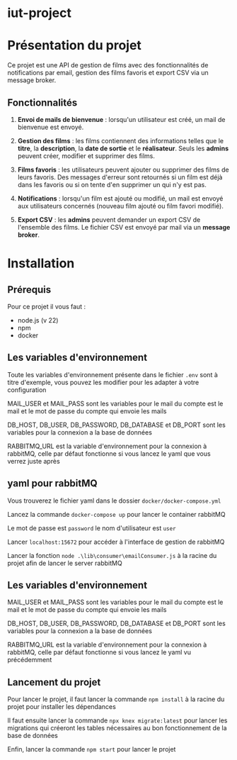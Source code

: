 # iut-project

# Présentation du projet 

Ce projet est une API de gestion de films avec des fonctionnalités de notifications par email, gestion des films favoris et export CSV via un message broker.

## Fonctionnalités

1. **Envoi de mails de bienvenue** : lorsqu'un utilisateur est créé, un mail de bienvenue est envoyé.

2. **Gestion des films** : les films contiennent des informations telles que le **titre**, la **description**, la **date de sortie** et le **réalisateur**. Seuls les **admins** peuvent créer, modifier et supprimer des films.

3. **Films favoris** : les utilisateurs peuvent ajouter ou supprimer des films de leurs favoris. Des messages d'erreur sont retournés si un film est déjà dans les favoris ou si on tente d'en supprimer un qui n'y est pas.

4. **Notifications** : lorsqu'un film est ajouté ou modifié, un mail est envoyé aux utilisateurs concernés (nouveau film ajouté ou film favori modifié).

5. **Export CSV** : les **admins** peuvent demander un export CSV de l'ensemble des films. Le fichier CSV est envoyé par mail via un **message broker**.


# Installation

## Prérequis
Pour ce projet il vous faut : 
- node.js (v 22)
- npm
- docker

## Les variables d'environnement

Toute les variables d'environnement présente dans le fichier `.env` sont à titre d'exemple, vous pouvez les modifier pour les adapter à votre configuration

MAIL_USER et MAIL_PASS sont les variables pour le mail du compte est le mail et le mot de passe du compte qui envoie les mails

DB_HOST, DB_USER, DB_PASSWORD, DB_DATABASE et DB_PORT sont les variables pour la connexion a la base de données

RABBITMQ_URL est la variable d'environnement pour la connexion à rabbitMQ, celle par défaut fonctionne si vous lancez le yaml que vous verrez juste après


## yaml pour rabbitMQ
Vous trouverez le fichier yaml dans le dossier `docker/docker-compose.yml`

Lancez la commande `docker-compose up` pour lancer le container rabbitMQ

Le mot de passe est `password` le nom d'utilisateur est `user`

Lancer `localhost:15672` pour accéder à l'interface de gestion de rabbitMQ

Lancer la fonction `node .\lib\consumer\emailConsumer.js` à la racine du projet afin de lancer le server rabbitMQ

## Les variables d'environnement

MAIL_USER et MAIL_PASS sont les variables pour le mail du compte est le mail et le mot de passe du compte qui envoie les mails

DB_HOST, DB_USER, DB_PASSWORD, DB_DATABASE et DB_PORT sont les variables pour la connexion a la base de données

RABBITMQ_URL est la variable d'environnement pour la connexion à rabbitMQ, celle par défaut fonctionne si vous lancez le yaml vu précédemment

## Lancement du projet

Pour lancer le projet, il faut lancer la commande `npm install` à la racine du projet pour installer les dépendances

Il faut ensuite lancer la commande `npx knex migrate:latest` pour lancer les migrations qui créeront les tables nécessaires au bon fonctionnement de la base de données

Enfin, lancer la commande `npm start` pour lancer le projet
